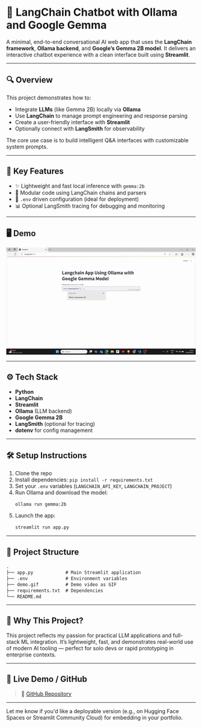 # 🧠 LangChain Chatbot with Ollama and Google Gemma

A minimal, end-to-end conversational AI web app that uses the **LangChain framework**, **Ollama backend**, and **Google’s Gemma 2B model**. It delivers an interactive chatbot experience with a clean interface built using **Streamlit**.

---

## 🔍 Overview

This project demonstrates how to:

- Integrate **LLMs** (like Gemma 2B) locally via **Ollama**
- Use **LangChain** to manage prompt engineering and response parsing
- Create a user-friendly interface with **Streamlit**
- Optionally connect with **LangSmith** for observability

The core use case is to build intelligent Q&A interfaces with customizable system prompts.

---

## 🎯 Key Features

- ✨ Lightweight and fast local inference with `gemma:2b`
- 🧱 Modular code using LangChain chains and parsers
- 🔧 `.env` driven configuration (ideal for deployment)
- 📊 Optional LangSmith tracing for debugging and monitoring

---

## 🖥️ Demo

![LangChain Chatbot Demo](ezgif-6eded561a97119.gif)

---

## ⚙️ Tech Stack

- **Python**
- **LangChain**
- **Streamlit**
- **Ollama** (LLM backend)
- **Google Gemma 2B**
- **LangSmith** (optional for tracing)
- **dotenv** for config management

---

## 🛠️ Setup Instructions

1. Clone the repo  
2. Install dependencies: `pip install -r requirements.txt`  
3. Set your `.env` variables (`LANGCHAIN_API_KEY`, `LANGCHAIN_PROJECT`)  
4. Run Ollama and download the model:  
   ```bash
   ollama run gemma:2b
   ```
5. Launch the app:  
   ```bash
   streamlit run app.py
   ```

---

## 📁 Project Structure

```
.
├── app.py            # Main Streamlit application
├── .env              # Environment variables
├── demo.gif          # Demo video as GIF
├── requirements.txt  # Dependencies
└── README.md
```

---

## 📌 Why This Project?

This project reflects my passion for practical LLM applications and full-stack ML integration. It’s lightweight, fast, and demonstrates real-world use of modern AI tooling — perfect for solo devs or rapid prototyping in enterprise contexts.

---

## 🔗 Live Demo / GitHub

> 🔗 [GitHub Repository](https://github.com/yourusername/langchain-gemma-chatbot)

---

Let me know if you'd like a deployable version (e.g., on Hugging Face Spaces or Streamlit Community Cloud) for embedding in your portfolio.
